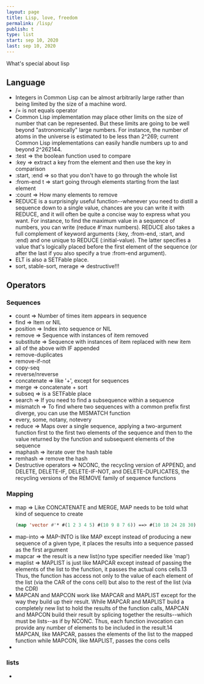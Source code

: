 ```yaml
---
layout: page
title: Lisp, love, freedom
permalink: /lisp/
publish: t
type: list
start: sep 10, 2020
last: sep 10, 2020
---
```


What's special about lisp

## Language

 - Integers in Common Lisp can be almost arbitrarily large rather than being limited by the size of a machine word.
 - /= is not equals operator
 - Common Lisp implementation may place other limits on the size of number that can be represented. But these limits are going to be well beyond "astronomically" large numbers. For instance, the number of atoms in the universe is estimated to be less than 2^269; current Common Lisp implementations can easily handle numbers up to and beyond 2^262144.
 - :test => the boolean function used to compare
 - :key  => extract a key from the element and then use the key in comparison
 - :start, :end => so that you don't have to go through the whole list
 - :from-end t => start going through elements starting from the last element
 - :count => How many elements to remove
 - REDUCE is a surprisingly useful function--whenever you need to distill a sequence down to a single value, chances are you can write it with REDUCE, and it will often be quite a concise way to express what you want. For instance, to find the maximum value in a sequence of numbers, you can write (reduce #'max numbers). REDUCE also takes a full complement of keyword arguments (:key, :from-end, :start, and :end) and one unique to REDUCE (:initial-value). The latter specifies a value that's logically placed before the first element of the sequence (or after the last if you also specify a true :from-end argument). 
 - ELT is also a SETFable place.
 - sort, stable-sort, merage => destructive!!!

## Operators

### Sequences
 - count      => Number of times item appears in sequence
 - find       => Item or NIL
 - position   => Index into sequence or NIL
 - remove     => Sequence with instances of item removed
 - substitute => Sequence with instances of item replaced with new item
 - all of the above with IF appended
 - remove-duplicates
 - remove-if-not
 - copy-seq
 - reverse/nreverse
 - concatenate => like '+', except for sequences
 - merge => concatenate + sort
 - subseq => is a SETFable place
 - search => If you need to find a subsequence within a sequence
 - mismatch => To find where two sequences with a common prefix first diverge, you can use the MISMATCH function
 - every, some, notany, notevery
 - reduce => Maps over a single sequence, applying a two-argument function first to the first two elements of the sequence and then to the value returned by the function and subsequent elements of the sequence
 - maphash => iterate over the hash table
 - remhash => remove the hash
 - Destructive operators => NCONC, the recycling version of APPEND, and DELETE, DELETE-IF, DELETE-IF-NOT, and DELETE-DUPLICATES, the recycling versions of the REMOVE family of sequence functions

### Mapping
 - map => Like CONCATENATE and MERGE, MAP needs to be told what kind of sequence to create
   ```lisp
   (map 'vector #'* #(1 2 3 4 5) #(10 9 8 7 6)) ==> #(10 18 24 28 30)
   ```
 - map-into => MAP-INTO is like MAP except instead of producing a new sequence of a given type, it places the results into a sequence passed as the first argument
 - mapcar => the result is a new list(no type specifier needed like 'map')
 - maplist => MAPLIST is just like MAPCAR except instead of passing the elements of the list to the function, it passes the actual cons cells.13 Thus, the function has access not only to the value of each element of the list (via the CAR of the cons cell) but also to the rest of the list (via the CDR)
 - MAPCAN and MAPCON work like MAPCAR and MAPLIST except for the way they build up their result. While MAPCAR and MAPLIST build a completely new list to hold the results of the function calls, MAPCAN and MAPCON build their result by splicing together the results--which must be lists--as if by NCONC. Thus, each function invocation can provide any number of elements to be included in the result.14 MAPCAN, like MAPCAR, passes the elements of the list to the mapped function while MAPCON, like MAPLIST, passes the cons cells
 - 


### lists
 - 